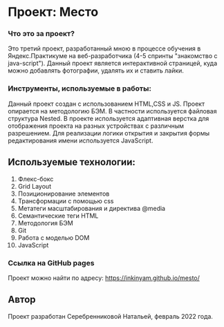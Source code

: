 # Проект: Место

### Что это за проект?
Это третий проект, разработанный мною в процессе обучения в Яндекс.Практикуме на веб-разработчика (4-5 спринты "знакомство с java-script").
Данный проект является интерактивной страницей, куда можно добавлять фотографии, удалять их и ставить лайки.

### Инструменты, используемые в работы:

Данный проект создан с использованием HTML,CSS и JS.
Проект опирается на методологию БЭМ. В частности используется файловая структура Nested.
В проекте используется адаптивная верстка для отображения проекта на разных устройствах с различным разрешением.
Для реализации логики открытия и закрытия формы редактирования имени используется JavaScript.

## Используемые технологии:

1. Флекс-бокс
2. Grid Layout
3. Позиционирование элементов
4. Трансформации с помощью css
5. Метатеги масштабирования и директива @media
6. Семантические теги HTML
7. Методология БЭМ
8. Git
9. Работа с моделью DOM
10. JavaScript

### Ссылка на GitHub pages

Проект можно найти по адресу: https://inkinyam.github.io/mesto/

## Автор
Проект разработан Серебренниковой Натальей, февраль 2022 года.
